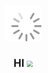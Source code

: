 


<div id="header" align="center">
  <img src="/loading-response.gif" width="100"/>
  <h1>
    HI
    <img src="https://media.giphy.com/media/hvRJCLFzcasrR4ia7z/giphy.gif" width="30px"/>
  </h1>
</div>
